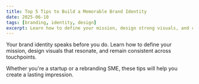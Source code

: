 ```yaml
---
title: Top 5 Tips to Build a Memorable Brand Identity
date: 2025-06-10
tags: [branding, identity, design]
excerpt: Learn how to define your mission, design strong visuals, and create brand consistency.
---
```


Your brand identity speaks before you do. Learn how to define your mission, design visuals that resonate, and remain consistent across touchpoints.

Whether you're a startup or a rebranding SME, these tips will help you create a lasting impression.
